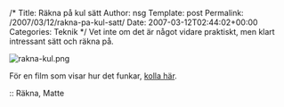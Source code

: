 /*
 Title: Räkna på kul sätt
 Author: nsg
 Template: post
 Permalink: /2007/03/12/rakna-pa-kul-satt/
 Date: 2007-03-12T02:44:02+00:00
 Categories: Teknik
*/
Vet inte om det är något vidare praktiskt, men klart intressant sätt och räkna på.

<img id="image350" src="http://junkpile.se/%7Es/wp/wp-content/uploads/2007/03/rakna-kul.png" alt="rakna-kul.png" />

För en film som visar hur det funkar, [kolla här][1].

:: Räkna, Matte

<small></small>

 [1]: http://bildligttalat.com/?p=1439